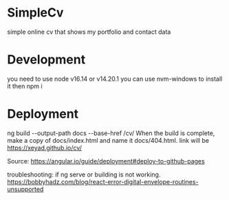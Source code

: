 # SimpleCv

simple online cv that shows my portfolio and contact data

# Development

you need to use node v16.14 or v14.20.1
you can use nvm-windows to install it
then npm i

# Deployment

ng build --output-path docs --base-href /cv/
When the build is complete, make a copy of docs/index.html and name it docs/404.html.
link will be https://xeyad.github.io/cv/

Source: https://angular.io/guide/deployment#deploy-to-github-pages

troubleshooting:
if ng serve or building is not working.
https://bobbyhadz.com/blog/react-error-digital-envelope-routines-unsupported
